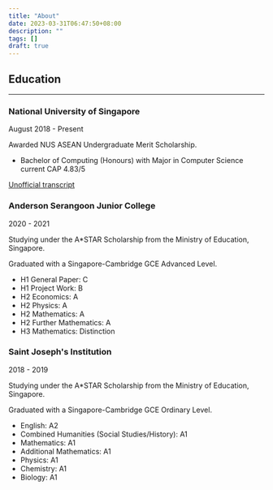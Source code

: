 ```yaml
---
title: "About"
date: 2023-03-31T06:47:50+08:00
description: ""
tags: []
draft: true
---
```


Education
---------

* * *

### National University of Singapore

August 2018 - Present

Awarded NUS ASEAN Undergraduate Merit Scholarship.

*   Bachelor of Computing (Honours) with Major in Computer Science  
    current CAP 4.83/5

[Unofficial transcript](/pdfs/Transcript.pdf)

### Anderson Serangoon Junior College

2020 - 2021

Studying under the A\*STAR Scholarship from the Ministry of Education, Singapore.

Graduated with a Singapore-Cambridge GCE Advanced Level.

*   H1 General Paper: C
*   H1 Project Work: B
*   H2 Economics: A
*   H2 Physics: A
*   H2 Mathematics: A
*   H2 Further Mathematics: A
*   H3 Mathematics: Distinction

### Saint Joseph's Institution

2018 - 2019

Studying under the A\*STAR Scholarship from the Ministry of Education, Singapore.

Graduated with a Singapore-Cambridge GCE Ordinary Level.

*   English: A2
*   Combined Humanities (Social Studies/History): A1
*   Mathematics: A1
*   Additional Mathematics: A1
*   Physics: A1
*   Chemistry: A1
*   Biology: A1

